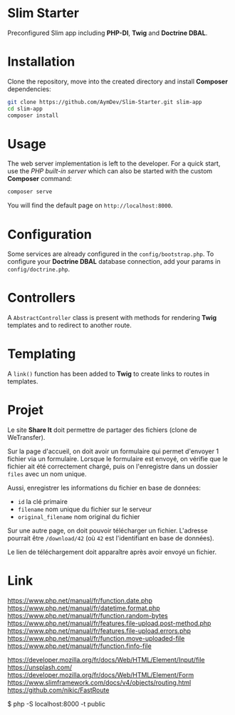 # Slim Starter
Preconfigured Slim app including **PHP-DI**, **Twig** and **Doctrine DBAL**.

# Installation
Clone the repository, move into the created directory and install **Composer** dependencies:
```sh
git clone https://github.com/AymDev/Slim-Starter.git slim-app
cd slim-app
composer install
```

# Usage
The web server implementation is left to the developer. 
For a quick start, use the *PHP built-in server* which can also be started with the custom **Composer** command:
```sh
composer serve
```
You will find the default page on `http://localhost:8000`.

# Configuration
Some services are already configured in the `config/bootstrap.php`.
To configure your **Doctrine DBAL** database connection, add your params in `config/doctrine.php`.

# Controllers
A `AbstractController` class is present with methods for rendering **Twig** templates and to redirect to another route.

# Templating
A `link()` function has been added to **Twig** to create links to routes in templates.



# Projet
Le site **Share It** doit permettre de partager des fichiers (clone de WeTransfer).

Sur la page d'accueil, on doit avoir un formulaire qui permet d'envoyer 1 fichier via un formulaire.
Lorsque le formulaire est envoyé, on vérifie que le fichier ait été correctement chargé,
puis on l'enregistre dans un dossier `files` avec un nom unique.

Aussi, enregistrer les informations du fichier en base de données:

 - `id` la clé primaire
 - `filename` nom unique du fichier sur le serveur
 - `original_filename` nom original du fichier
 
Sur une autre page, on doit pouvoir télécharger un fichier.
L'adresse pourrait être `/download/42` (où `42` est l'identifiant en base de données).

Le lien de téléchargement doit apparaître après avoir envoyé un fichier.

# Link
https://www.php.net/manual/fr/function.date.php
https://www.php.net/manual/fr/datetime.format.php
https://www.php.net/manual/fr/function.random-bytes
https://www.php.net/manual/fr/features.file-upload.post-method.php
https://www.php.net/manual/fr/features.file-upload.errors.php
https://www.php.net/manual/fr/function.move-uploaded-file
https://www.php.net/manual/fr/function.finfo-file

https://developer.mozilla.org/fr/docs/Web/HTML/Element/Input/file
https://unsplash.com/
https://developer.mozilla.org/fr/docs/Web/HTML/Element/Form
https://www.slimframework.com/docs/v4/objects/routing.html
https://github.com/nikic/FastRoute

$ php -S localhost:8000 -t public
